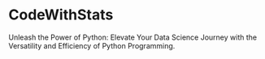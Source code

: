 # CodeWithStats
Unleash the Power of Python: Elevate Your Data Science Journey with the Versatility and Efficiency of Python Programming.
